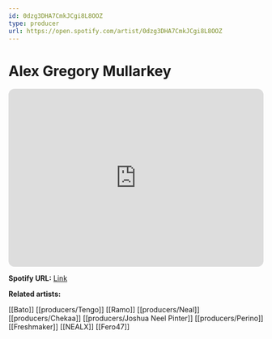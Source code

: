 ```yaml
---
id: 0dzg3DHA7CmkJCgi8L8OOZ
type: producer
url: https://open.spotify.com/artist/0dzg3DHA7CmkJCgi8L8OOZ
---
```

# Alex Gregory Mullarkey

<iframe style="border-radius:12px" src="https://open.spotify.com/embed/artist/0dzg3DHA7CmkJCgi8L8OOZ" width="100%" height="352" frameBorder="0" allowfullscreen="" allow="autoplay; clipboard-write; encrypted-media; fullscreen; picture-in-picture" loading="lazy"></iframe>

**Spotify URL:** [Link](https://open.spotify.com/artist/0dzg3DHA7CmkJCgi8L8OOZ)

**Related artists:**

[[Bato]]
[[producers/Tengo]]
[[Ramo]]
[[producers/Neal]]
[[producers/Chekaa]]
[[producers/Joshua Neel Pinter]]
[[producers/Perino]]
[[Freshmaker]]
[[NEALX]]
[[Fero47]]

